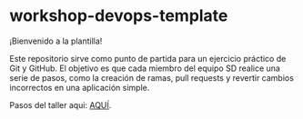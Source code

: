 # workshop-devops-template


¡Bienvenido a la plantilla!

Este repositorio sirve como punto de partida para un ejercicio práctico de Git y GitHub. El objetivo es que cada miembro del equipo SD realice una serie de pasos, como la creación de ramas, pull requests y revertir cambios incorrectos en una aplicación simple.

Pasos del taller aqui: [AQUÍ](./ejercicio.md).
